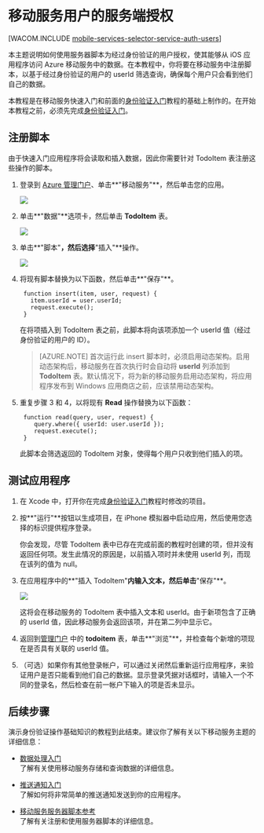 <properties pageTitle="服务端授权 (iOS) | 移动开发人员中心" metaKeywords="" description="了解如何在 Azure 移动服务的 JavaScript 后端中为用户授权。" metaCanonical="" services="" documentationCenter="Mobile" title="Service-side authorization of Mobile Services users" authors="glenga" solutions="" manager="" editor="" />
<tags ms.service=""
    ms.date=""
    wacn.date=""
    />

# 移动服务用户的服务端授权

[WACOM.INCLUDE [mobile-services-selector-service-auth-users](../includes/mobile-services-selector-service-auth-users.md)]


本主题说明如何使用服务器脚本为经过身份验证的用户授权，使其能够从 iOS 应用程序访问 Azure 移动服务中的数据。在本教程中，你将要在移动服务中注册脚本，以基于经过身份验证的用户的 userId 筛选查询，确保每个用户只会看到他们自己的数据。

本教程是在移动服务快速入门和前面的[身份验证入门]教程的基础上制作的。在开始本教程之前，必须先完成[身份验证入门]。  

## <a name="register-scripts"></a>注册脚本
由于快速入门应用程序将会读取和插入数据，因此你需要针对 TodoItem 表注册这些操作的脚本。

1. 登录到 [Azure 管理门户]、单击**"移动服务"**，然后单击您的应用。

   	![][0]

2. 单击**"数据"**选项卡，然后单击 **TodoItem** 表。

   	![][1]

3. 单击**"脚本"**，然后选择**"插入"**操作。

   	![][2]

4. 将现有脚本替换为以下函数，然后单击**"保存"**。

        function insert(item, user, request) {
          item.userId = user.userId;
          request.execute();
        }

    在将项插入到 TodoItem 表之前，此脚本将向该项添加一个 userId 值（经过身份验证的用户的 ID）。

    > [AZURE.NOTE] 首次运行此 insert 脚本时，必须启用动态架构。启用动态架构后，移动服务在首次执行时会自动将 **userId** 列添加到 **TodoItem** 表。默认情况下，将为新的移动服务启用动态架构，将应用程序发布到 Windows 应用商店之前，应该禁用动态架构。


5. 重复步骤 3 和 4，以将现有 **Read** 操作替换为以下函数：

        function read(query, user, request) {
           query.where({ userId: user.userId });
           request.execute();
        }

   	此脚本会筛选返回的 TodoItem 对象，使得每个用户只收到他们插入的项。

## 测试应用程序

1. 在 Xcode 中，打开你在完成[身份验证入门]教程时修改的项目。

2. 按**"运行"**按钮以生成项目，在 iPhone 模拟器中启动应用，然后使用您选择的标识提供程序登录。

   	你会发现，尽管 TodoItem 表中已存在完成前面的教程时创建的项，但并没有返回任何项。发生此情况的原因是，以前插入项时并未使用 userId 列，而现在该列的值为 null。

3. 在应用程序中的**"插入 TodoItem"**内输入文本，然后单击**"保存"**。

   	![][3]

   	这将会在移动服务的 TodoItem 表中插入文本和 userId。由于新项包含了正确的 userId 值，因此移动服务会返回该项，并在第二列中显示它。

5. 返回到[管理门户][Azure 管理门户] 中的 **todoitem** 表，单击**"浏览"**，并检查每个新增的项现在是否具有关联的 userId 值。

6. （可选）如果你有其他登录帐户，可以通过关闭然后重新运行应用程序，来验证用户是否只能看到他们自己的数据。显示登录凭据对话框时，请输入一个不同的登录名，然后检查在前一帐户下输入的项是否未显示。

## 后续步骤

演示身份验证操作基础知识的教程到此结束。建议你了解有关以下移动服务主题的详细信息：

* [数据处理入门]
  <br/>了解有关使用移动服务存储和查询数据的详细信息。

* [推送通知入门]
  <br/>了解如何将非常简单的推送通知发送到你的应用程序。

* [移动服务服务器脚本参考]
  <br/>了解有关注册和使用服务器脚本的详细信息。

<!-- Anchors. -->
[注册服务器脚本]: #register-scripts
[后续步骤]:#next-steps

<!-- Images. -->
[0]: ./media/mobile-services-ios-authorize-users-in-scripts/mobile-services-selection.png
[1]: ./media/mobile-services-ios-authorize-users-in-scripts/mobile-portal-data-tables.png
[2]: ./media/mobile-services-ios-authorize-users-in-scripts/mobile-insert-script-users.png
[3]: ./media/mobile-services-ios-authorize-users-in-scripts/mobile-quickstart-startup-ios.png

<!-- URLs. -->

[Windows 推送通知和 Live Connect]: http://go.microsoft.com/fwlink/p/?LinkID=257677
[移动服务服务器脚本参考]:/zh-cn/documentation/articles/mobile-services-how-to-use-server-scripts
["我的应用程序"仪表板]: http://go.microsoft.com/fwlink/p/?LinkId=262039
[移动服务入门]: /zh-cn/documentation/articles/mobile-services-javascript-backend-windows-store-dotnet-get-started/#create-new-service
[数据处理入门]: /zh-cn/documentation/articles/mobile-services-javascript-backend-windows-store-dotnet-get-started-with-data-ios
[身份验证入门]: /zh-cn/documentation/articles/mobile-services-javascript-backend-windows-store-dotnet-get-started-with-users-ios
[推送通知入门]: /zh-cn/documentation/articles/mobile-services-javascript-backend-windows-store-dotnet-get-started-with-push-ios

[Azure 管理门户]: https://manage.windowsazure.cn/
